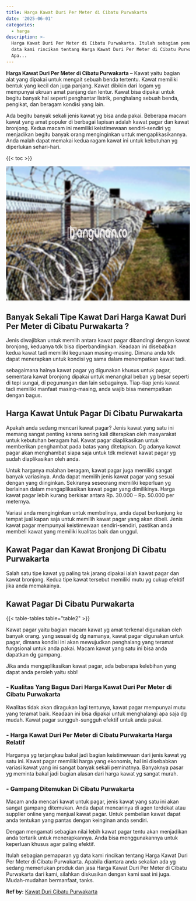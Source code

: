 ```yaml
---
title: Harga Kawat Duri Per Meter di Cibatu Purwakarta
date: '2025-06-01'
categories:
  - harga
description: >-
  Harga Kawat Duri Per Meter di Cibatu Purwakarta. Itulah sebagian pemaparan yg
  data kami rincikan tentang Harga Kawat Duri Per Meter di Cibatu Purwakarta.
  Apa...
---
```


**Harga Kawat Duri Per Meter di Cibatu Purwakarta** – Kawat yaitu bagian alat yang dipakai untuk mengait sebuah benda tertentu. Kawat memiliki bentuk yang kecil dan juga panjang. Kawat dibikin dari logam yg mempunyai ukruan amat panjang dan lentur. Kawat bisa dipakai untuk begitu banyak hal seperti penghantar listrik, penghalang sebuah benda, pengikat, dan beragam kondisi yang lain.

Ada begitu banyak sekali jenis kawat yg bisa anda pakai. Beberapa macam kawat yang amat populer di berbagai lapisan adalah kawat pagar dan kawat bronjong. Kedua macam ini memiliki keistimewaan sendiri-sendiri yg menjadikan begitu banyak orang menginginkan untuk mengaplikasikannya. Anda malah dapat memakai kedua ragam kawat ini untuk kebutuhan yg diperlukan sehari-hari.

{{< toc >}}

![Harga Kawat Duri Per Meter di Cibatu Purwakarta](/images/jual-kawat-murah43.png)

## Banyak Sekali Tipe Kawat Dari Harga Kawat Duri Per Meter di Cibatu Purwakarta ?

Jenis diwajibkan untuk memlih antara kawat pagar dibandingi dengan kawat bronjong, keduanya tdk bisa diperbandingkan. Keadaan ini disebabkan kedua kawat tadi memiliki kegunaan masing-masing. Dimana anda tdk dapat menerapkan untuk kondisi yg sama dalam menempatkan kawat tadi.

sebagaimana halnya kawat pagar yg digunakan khusus untuk pagar, sementara kawat bronjong dipakai untuk menangkal beban yg besar seperti di tepi sungai, di pegunungan dan lain sebagainya. Tiap-tiap jenis kawat tadi memiliki manfaat masing-masing, anda wajib bisa menempatkan dengan bagus.

## Harga Kawat Untuk Pagar Di Cibatu Purwakarta

Apakah anda sedang mencari kawat pagar? Jenis kawat yang satu ini memang sangat penting karena sering kali diterapkan oleh masyarakat untuk kebutuhan beragam hal. Kawat pagar diaplikasikan untuk memberikan penghambat pada batas yang ditetapkan. Dg adanya kawat pagar akan menghambat siapa saja untuk tdk melewat kawat pagar yg sudah diaplikasikan oleh anda.

Untuk harganya malahan beragam, kawat pagar juga memiliki sangat banyak variasinya. Anda dapat memilih jenis kawat pagar yang sesuai dengan yang diinginkan. Sekiranya seseorang memiliki keperluan yg berlainan dalam mengaplikasikan kawat pagar yang dimilikinya. Harga kawat pagar lebih kurang berkisar antara Rp. 30.000 – Rp. 50.000 per meternya.

Variasi anda menginginkan untuk membelinya, anda dapat berkunjung ke tempat jual kapan saja untuk memilih kawat pagar yang akan dibeli. Jenis kawat pagar mempunyai keistimewaan sendiri-sendiri, pastikan anda membeli kawat yang memiliki kualitas baik dan unggul.

## Kawat Pagar dan Kawat Bronjong Di Cibatu Purwakarta

Salah satu tipe kawat yg paling tak jarang dipakai ialah kawat pagar dan kawat bronjong. Kedua tipe kawat tersebut memiliki mutu yg cukup efektif jika anda memakainya.

## Kawat Pagar Di Cibatu Purwakarta

{{< table-tables table="table2" >}}

Kawat pagar yaitu bagian macam kawat yg amat terkenal digunakan oleh banyak orang. yang sesuai dg dg namanya, kawat pagar digunakan untuk pagar, dimana kondisi ini akan mewujudkan penghalang yang teramat fungsional untuk anda pakai. Macam kawat yang satu ini bisa anda dapatkan dg gampang.

Jika anda mengaplikasikan kawat pagar, ada beberapa kelebihan yang dapat anda peroleh yaitu sbb!

### \- Kualitas Yang Bagus Dari Harga Kawat Duri Per Meter di Cibatu Purwakarta

Kwalitas tidak akan diragukan lagi tentunya, kawat pagar mempunyai mutu yang teramat baik. Keadaan ini bisa dipakai untuk menghalangi apa saja dg mudah. Kawat pagar sungguh-sungguh efektif untuk anda pakai.

### \- Harga Kawat Duri Per Meter di Cibatu Purwakarta Harga Relatif

Harganya yg terjangkau bakal jadi bagian keistimewaan dari jenis kawat yg satu ini. Kawat pagar memiliki harga yang ekonomis, hal ini disebabkan variasi kawat yang ini sangat banyak sekali peminatnya. Banyaknya pasar yg meminta bakal jadi bagian alasan dari harga kawat yg sangat murah.

### \- Gampang Ditemukan Di Cibatu Purwakarta

Macam anda mencari kawat untuk pagar, jenis kawat yang satu ini akan sangat gampang ditemukan. Anda dapat mencarinya di agen terdekat atau supplier online yang menjual kawat pagar. Untuk pembelian kawat dapat anda tentukan yang pantas dengan keinginan anda sendiri.

Dengan mengamati sebagian nilai lebih kawat pagar tentu akan menjadikan anda tertarik untuk menerapkannya. Anda bisa menggunakannya untuk keperluan khusus agar paling efektif.

Itulah sebagian pemaparan yg data kami rincikan tentang Harga Kawat Duri Per Meter di Cibatu Purwakarta. Apabila diantara anda sekalian ada yg sedang memerlukan produk dan jasa Harga Kawat Duri Per Meter di Cibatu Purwakarta dari kami, silahkan diskusikan dengan kami saat ini juga. Mudah-mudahan bermanfaat, tanks.

**Ref by:** [Kawat Duri Cibatu Purwakarta](https://id.wikipedia.org/wiki/Kawat)
